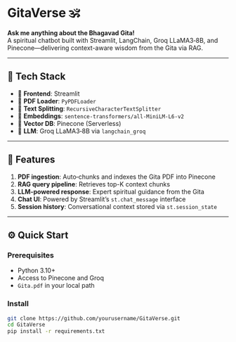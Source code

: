 # GitaVerse 🕉️

**Ask me anything about the Bhagavad Gita!**  
A spiritual chatbot built with Streamlit, LangChain, Groq LLaMA3‑8B, and Pinecone—delivering context-aware wisdom from the Gita via RAG.

---


## 🔧 Tech Stack

- 🔹 **Frontend**: Streamlit
- 🔹 **PDF Loader**: `PyPDFLoader`
- 🔹 **Text Splitting**: `RecursiveCharacterTextSplitter`
- 🔹 **Embeddings**: `sentence-transformers/all-MiniLM-L6-v2`
- 🔹 **Vector DB**: Pinecone (Serverless)
- 🔹 **LLM**: Groq LLaMA3‑8B via `langchain_groq`

---

## 🚀 Features

1. **PDF ingestion**: Auto‐chunks and indexes the Gita PDF into Pinecone  
2. **RAG query pipeline**: Retrieves top-K context chunks  
3. **LLM-powered response**: Expert spiritual guidance from the Gita  
4. **Chat UI**: Powered by Streamlit’s `st.chat_message` interface  
5. **Session history**: Conversational context stored via `st.session_state`

---

## ⚙️ Quick Start

### Prerequisites

- Python 3.10+
- Access to Pinecone and Groq
- `Gita.pdf` in your local path

### Install

```bash
git clone https://github.com/yourusername/GitaVerse.git
cd GitaVerse
pip install -r requirements.txt


